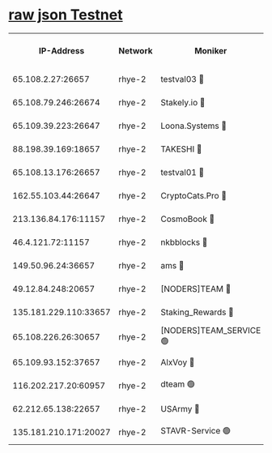 
[raw json Testnet](https://rpc-check.quickt.stavr.tech/quickt/rpc-quickt-result.json)
=


<table><tr><th>IP-Address</th><th>Network</th><th>Moniker</th><th>Latest Block Height</th><th>Earliest Block Height</th><th>Catching Up</th><th>Tx Index</th><th>Voting Power</th><th>Scan Time</th></tr><tr><td>65.108.2.27:26657</td><td>rhye-2</td><td>testval03 🔴</td><td>1156693</td><td>1</td><td>False</td><td>on</td><td>11002050</td><td>2024-03-08T12:18:57.884450926UTC</td></tr><tr><td>65.108.79.246:26674</td><td>rhye-2</td><td>Stakely.io 🔴</td><td>1156693</td><td>1</td><td>False</td><td>on</td><td>10010</td><td>2024-03-08T12:18:58.186741789UTC</td></tr><tr><td>65.109.39.223:26647</td><td>rhye-2</td><td>Loona.Systems 🔴</td><td>1156694</td><td>1</td><td>False</td><td>off</td><td>86949</td><td>2024-03-08T12:19:03.215813519UTC</td></tr><tr><td>88.198.39.169:18657</td><td>rhye-2</td><td>TAKESHI 🔴</td><td>1156694</td><td>1</td><td>False</td><td>off</td><td>40542</td><td>2024-03-08T12:19:03.756737890UTC</td></tr><tr><td>65.108.13.176:26657</td><td>rhye-2</td><td>testval01 🔴</td><td>1156694</td><td>1</td><td>False</td><td>on</td><td>13082010</td><td>2024-03-08T12:19:04.341544758UTC</td></tr><tr><td>162.55.103.44:26647</td><td>rhye-2</td><td>CryptoCats.Pro 🔴</td><td>1156698</td><td>1</td><td>False</td><td>off</td><td>9999</td><td>2024-03-08T12:19:36.288735369UTC</td></tr><tr><td>213.136.84.176:11157</td><td>rhye-2</td><td>CosmoBook 🔴</td><td>1156698</td><td>65301</td><td>False</td><td>off</td><td>1520417</td><td>2024-03-08T12:19:29.941147823UTC</td></tr><tr><td>46.4.121.72:11157</td><td>rhye-2</td><td>nkbblocks 🔴</td><td>1156692</td><td>70101</td><td>False</td><td>off</td><td>81084</td><td>2024-03-08T12:18:50.774443108UTC</td></tr><tr><td>149.50.96.24:36657</td><td>rhye-2</td><td>ams 🔴</td><td>1156696</td><td>133501</td><td>False</td><td>on</td><td>10732</td><td>2024-03-08T12:19:19.511835730UTC</td></tr><tr><td>49.12.84.248:20657</td><td>rhye-2</td><td>[NODERS]TEAM 🔴</td><td>1156696</td><td>146001</td><td>False</td><td>on</td><td>59690</td><td>2024-03-08T12:19:17.156507377UTC</td></tr><tr><td>135.181.229.110:33657</td><td>rhye-2</td><td>Staking_Rewards 🔴</td><td>1156694</td><td>149101</td><td>False</td><td>on</td><td>9900</td><td>2024-03-08T12:19:03.547673668UTC</td></tr><tr><td>65.108.226.26:30657</td><td>rhye-2</td><td>[NODERS]TEAM_SERVICE 🟢</td><td>1156694</td><td>241501</td><td>False</td><td>on</td><td>0</td><td>2024-03-08T12:19:04.042557539UTC</td></tr><tr><td>65.109.93.152:37657</td><td>rhye-2</td><td>AlxVoy 🔴</td><td>1156692</td><td>315173</td><td>False</td><td>on</td><td>150351</td><td>2024-03-08T12:18:55.202377006UTC</td></tr><tr><td>116.202.217.20:60957</td><td>rhye-2</td><td>dteam 🟢</td><td>1156693</td><td>421794</td><td>False</td><td>on</td><td>0</td><td>2024-03-08T12:19:00.810243377UTC</td></tr><tr><td>62.212.65.138:22657</td><td>rhye-2</td><td>USArmy 🔴</td><td>1129000</td><td>1102501</td><td>False</td><td>on</td><td>58774</td><td>2024-03-08T12:18:57.575965655UTC</td></tr><tr><td>135.181.210.171:20027</td><td>rhye-2</td><td>STAVR-Service 🟢</td><td>1156695</td><td>1153501</td><td>False</td><td>on</td><td>0</td><td>2024-03-08T12:19:14.903333550UTC</td></tr></table>